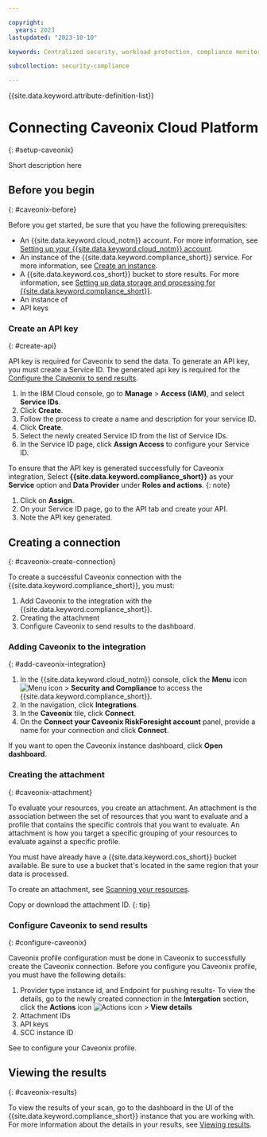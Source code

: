 ```yaml
---

copyright:
  years: 2023
lastupdated: "2023-10-10"

keywords: Centralized security, workload protection, compliance monitoring, compliance, scan, sysdig, multicloud, multi-cloud, azure, amazon, aws

subcollection: security-compliance

---
```


{{site.data.keyword.attribute-definition-list}}

# Connecting Caveonix Cloud Platform
{: #setup-caveonix}

Short description here


## Before you begin
{: #caveonix-before}

Before you get started, be sure that you have the following prerequisites:

* An {{site.data.keyword.cloud_notm}} account. For more information, see [Setting up your {{site.data.keyword.cloud_notm}} account](/docs/account?topic=account-account-getting-started).
* An instance of the {{site.data.keyword.compliance_short}} service. For more information, see [Create an instance](/docs/security-compliance?topic=security-compliance-getting-started#gs-instance).
* A {{site.data.keyword.cos_short}} bucket to store results. For more information, see [Setting up data storage and processing for {{site.data.keyword.compliance_short}}](/docs/security-compliance?topic=security-compliance-storage).
* An instance of
* API keys

### Create an API key
{: #create-api}

API key is required for Caveonix to send the data. To generate an API key, you must create a Service ID. The generated api key is required for the [Configure the Caveonix to send results](##configure-caveonix-value).

1. In the IBM Cloud console, go to **Manage** > **Access (IAM)**, and select **Service IDs**.
1. Click **Create**.
1. Follow the process to create a name and description for your service ID.
1. Click **Create**.
1. Select the newly created Service ID from the list of Service IDs.
1. In the Service ID page, click **Assign Access** to configure your Service ID.

To ensure that the API key is generated successfully for Caveonix integration, Select **{{site.data.keyword.compliance_short}}** as your **Service** option and **Data Provider** under **Roles and actions**.
 {: note}

1. Click on **Assign**.
1. On your Service ID page, go to the API tab and create your API.
1. Note the API key generated.

## Creating a connection
{: #caveonix-create-connection}

To create a successful Caveonix connection with the {{site.data.keyword.compliance_short}}, you must:
1. Add Caveonix to the integration with the {{site.data.keyword.compliance_short}}.
1. Creating the attachment
1. Configure Caveonix to send results to the dashboard.

### Adding Caveonix to the integration
{: #add-caveonix-integration}

1. In the {{site.data.keyword.cloud_notm}} console, click the **Menu** icon ![Menu icon](../../icons/icon_hamburger.svg) > **Security and Compliance** to access the {{site.data.keyword.compliance_short}}.
1. In the navigation, click **Integrations**.
1. In the **Caveonix** tile, click **Connect**.
1. On the **Connect your Caveonix RiskForesight account** panel, provide a name for your connection and click **Connect**.

If you want to open the Caveonix instance dashboard, click **Open dashboard**.

### Creating the attachment
{: #caveonix-attachment}

To evaluate your resources, you create an attachment. An attachment is the association between the set of resources that you want to evaluate and a profile that contains the specific controls that you want to evaluate. An attachment is how you target a specific grouping of your resources to evaluate against a specific profile.

You must have already have a {{site.data.keyword.cos_short}} bucket available. Be sure to use a bucket that's located in the same region that your data is processed.

To create an attachment, see [Scanning your resources](docs/security-compliance?topic=security-compliance-scan-resources&interface=ui).

 Copy or download the attachment ID.
 {: tip}

### Configure Caveonix to send results
{: #configure-caveonix}

Caveonix profile configuration must be done in Caveonix to successfully create the Caveonix connection. Before you configure you Caveonix profile, you must have the following details:

1. Provider type instance id, and Endpoint for pushing results- To view the details, go to the newly created connection in the **Intergation** section, click the **Actions** icon ![Actions icon](../icons/action-menu-icon.svg) > **View details**
1. Attachment IDs
1. API keys
1. SCC instance ID

See <link> to configure your Caveonix profile.

## Viewing the results
{: #caveonix-results}

To view the results of your scan, go to the dashboard in the UI of the {{site.data.keyword.compliance_short}} instance that you are working with. For more information about the details in your results, see [Viewing results](/docs/security-compliance?topic=security-compliance-results).
